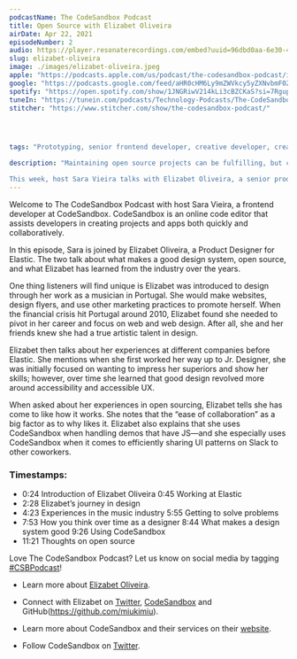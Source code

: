 ```yaml
---
podcastName: The CodeSandbox Podcast
title: Open Source with Elizabet Oliveira
airDate: Apr 22, 2021
episodeNumber: 2
audio: https://player.resonaterecordings.com/embed?uuid=96dbd0aa-6e30-4a8a-84d9-4526e00e1c23&accentColor=13,180,206&backgroundColor=242,242,242
slug: elizabet-oliveira
image: ./images/elizabet-oliveira.jpeg
apple: "https://podcasts.apple.com/us/podcast/the-codesandbox-podcast/id1558498059"
google: "https://podcasts.google.com/feed/aHR0cHM6Ly9mZWVkcy5yZXNvbmF0ZXJlY29yZGluZ3MuY29tL2NvZGVzYW5kYm94LXBvZGNhc3Q"
spotify: "https://open.spotify.com/show/1JNGRiwV214kLi3cBZCKaS?si=7Rgupv6MRPyYWr4iKYTLTw&nd=1"
tuneIn: "https://tunein.com/podcasts/Technology-Podcasts/The-CodeSandbox-Podcast-p1416545/"
stitcher: "https://www.stitcher.com/show/the-codesandbox-podcast/"




tags: "Prototyping, senior frontend developer, creative developer, creative technologist, product development, HTML, transcribing, code, coding, app development, app, project creation, JavaScript, Python, Tensorflow, open source, closed source, software, hardware, learning, motivation, author, technology, hosting, machine learning, brain senses, mind control, mind controlled applications, raw data, TED Talks, public speaking, conference speaker, web developer, web development"

description: "Maintaining open source projects can be fulfilling, but can also be time-consuming and stressful. Luckily, CodeSandbox provides open source maintainers the tools they need to improve documentation, handle bug reports, and test more efficiently.

This week, host Sara Vieira talks with Elizabet Oliveira, a senior product designer at Elastic. Listen as Elizabet talks about her journey from being a musician to working in tech, the value of design systems, and how open source projects helped her career."
---
```


Welcome to The CodeSandbox Podcast with host Sara Vieira, a frontend developer
at CodeSandbox. CodeSandbox is an online code editor that assists developers in
creating projects and apps both quickly and collaboratively.

In this episode, Sara is joined by Elizabet Oliveira, a Product Designer for
Elastic. The two talk about what makes a good design system, open source, and
what Elizabet has learned from the industry over the years.

One thing listeners will find unique is Elizabet was introduced to design
through her work as a musician in Portugal. She would make websites, design
flyers, and use other marketing practices to promote herself. When the financial
crisis hit Portugal around 2010, Elizabet found she needed to pivot in her
career and focus on web and web design. After all, she and her friends knew she
had a true artistic talent in design.

Elizabet then talks about her experiences at different companies before Elastic.
She mentions when she first worked her way up to Jr. Designer, she was initially
focused on wanting to impress her superiors and show her skills; however, over
time she learned that good design revolved more around accessibility and
accessible UX.

When asked about her experiences in open sourcing, Elizabet tells she has come
to like how it works. She notes that the “ease of collaboration” as a big factor
as to why likes it. Elizabet also explains that she uses CodeSandbox when
handling demos that have JS—and she especially uses CodeSandbox when it comes to
efficiently sharing UI patterns on Slack to other coworkers.

### Timestamps:

- 0:24 Introduction of Elizabet Oliveira 0:45 Working at Elastic
- 2:28 Elizabet’s journey in design
- 4:23 Experiences in the music industry 5:55 Getting to solve problems
- 7:53 How you think over time as a designer 8:44 What makes a design system
  good 9:26 Using CodeSandbox
- 11:21 Thoughts on open source

Love The CodeSandbox Podcast? Let us know on social media by tagging
[#CSBPodcast](https://twitter.com/hashtag/csbpodcast)!

- Learn more about [Elizabet Oliveira](https://t.co/3TsieWv5Xx?amp=1).
- Connect with Elizabet on [Twitter](https://twitter.com/miuki_miu?lang=en),
  [CodeSandbox](https://codesandbox.io/u/miukimiu) and
  GitHub(https://github.com/miukimiu).

- Learn more about CodeSandbox and their services on their
  [website](https://codesandbox.io).
- Follow CodeSandbox on [Twitter](https://twitter.com/codesandbox?lang=en).
